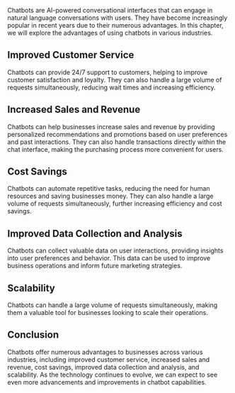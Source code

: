 
Chatbots are AI-powered conversational interfaces that can engage in natural language conversations with users. They have become increasingly popular in recent years due to their numerous advantages. In this chapter, we will explore the advantages of using chatbots in various industries.

Improved Customer Service
-------------------------

Chatbots can provide 24/7 support to customers, helping to improve customer satisfaction and loyalty. They can also handle a large volume of requests simultaneously, reducing wait times and increasing efficiency.

Increased Sales and Revenue
---------------------------

Chatbots can help businesses increase sales and revenue by providing personalized recommendations and promotions based on user preferences and past interactions. They can also handle transactions directly within the chat interface, making the purchasing process more convenient for users.

Cost Savings
------------

Chatbots can automate repetitive tasks, reducing the need for human resources and saving businesses money. They can also handle a large volume of requests simultaneously, further increasing efficiency and cost savings.

Improved Data Collection and Analysis
-------------------------------------

Chatbots can collect valuable data on user interactions, providing insights into user preferences and behavior. This data can be used to improve business operations and inform future marketing strategies.

Scalability
-----------

Chatbots can handle a large volume of requests simultaneously, making them a valuable tool for businesses looking to scale their operations.

Conclusion
----------

Chatbots offer numerous advantages to businesses across various industries, including improved customer service, increased sales and revenue, cost savings, improved data collection and analysis, and scalability. As the technology continues to evolve, we can expect to see even more advancements and improvements in chatbot capabilities.
